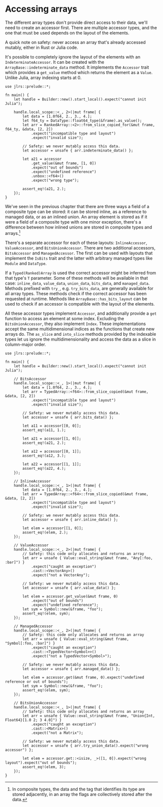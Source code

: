 # Accessing arrays

The different array types don't provide direct access to their data, we'll need to create an accessor first. There are multiple accessor types, and the one that must be used depends on the layout of the elements.

A quick note on safety: never access an array that's already accessed mutably, either in Rust or Julia code.

It's possible to completely ignore the layout of the elements with an `IndeterminateAccessor`. It can be created with the `ArrayBase::indeterminate_data` method. It implements the `Accessor` trait which provides a `get_value` method which returns the element as a `Value`. Unlike Julia, array indexing starts at 0.

```rust,ignore
use jlrs::prelude::*;

fn main() {
    let handle = Builder::new().start_local().expect("cannot init Julia");

    handle.local_scope::<_, 2>(|mut frame| {
        let data = [1.0f64, 2., 3., 4.];
        let f64_ty = DataType::float64_type(&frame).as_value();
        let arr = RankedArray::<2>::from_slice_copied_for(&mut frame, f64_ty, &data, [2, 2])
            .expect("incompatible type and layout")
            .expect("invalid size");

        // Safety: we never mutably access this data.
        let accessor = unsafe { arr.indeterminate_data() };

        let a21 = accessor
            .get_value(&mut frame, [1, 0])
            .expect("out of bounds")
            .expect("undefined reference")
            .unbox::<f64>()
            .expect("wrong type");

        assert_eq!(a21, 2.);
    });
}
```

We've seen in the previous chapter that there are three ways a field of a composite type can be stored: it can be stored inline, as a reference to managed data, or as an inlined union. An array element is stored as if it were a field of a composite type with one minor exception, there's a difference between how inlined unions are stored in composite types and arrays.[^1]

There's a separate accessor for each of these layouts: `InlineAccessor`, `ValueAccessor`, and `BitsUnionAccessor`. There are two additional accessors, `BitsAccessor` and `ManagedAccessor`. The first can be used with layouts that implement the `IsBits` trait and the latter with arbitrary managed types like `Module` and `DataType`.

If a `Typed(Ranked)Array` is used the correct accessor might be inferred from that type's `T` parameter. Some of these methods will be available in that case: `inline_data`, `value_data`, `union_data`, `bits_data`, and `managed_data`. Methods prefixed with `try_`, e.g. `try_bits_data`, are generally available for all array types. These methods check if the correct accessor has been requested at runtime. Methods like `ArrayBase::has_bits_layout` can be used to check if an accessor is compatible with the layout of the elements.

All these accessor types implement `Accessor`, and additionally provide a `get` function to access an element at some index. Excluding the `BitsUnionAccessor`, they also implement `Index`. These implementations accept the same multidimensional indices as the functions that create new arrays do. The `as_slice` and `into_slice` methods provided by the indexable types let us ignore the multidimensionality and access the data as a slice in column-major order.

```rust,ignore
use jlrs::prelude::*;

fn main() {
    let handle = Builder::new().start_local().expect("cannot init Julia");

    // BitsAccessor
    handle.local_scope::<_, 1>(|mut frame| {
        let data = [1.0f64, 2., 3., 4.];
        let arr = TypedArray::<f64>::from_slice_copied(&mut frame, &data, [2, 2])
            .expect("incompatible type and layout")
            .expect("invalid size");

        // Safety: we never mutably access this data.
        let accessor = unsafe { arr.bits_data() };

        let a11 = accessor[[0, 0]];
        assert_eq!(a11, 1.);

        let a21 = accessor[[1, 0]];
        assert_eq!(a21, 2.);

        let a12 = accessor[[0, 1]];
        assert_eq!(a12, 3.);

        let a22 = accessor[[1, 1]];
        assert_eq!(a22, 4.);
    });

    // InlineAccessor
    handle.local_scope::<_, 1>(|mut frame| {
        let data = [1.0f64, 2., 3., 4.];
        let arr = TypedArray::<f64>::from_slice_copied(&mut frame, &data, [2, 2])
            .expect("incompatible type and layout")
            .expect("invalid size");

        // Safety: we never mutably access this data.
        let accessor = unsafe { arr.inline_data() };

        let elem = accessor[[1, 0]];
        assert_eq!(elem, 2.);
    });

    // ValueAccessor
    handle.local_scope::<_, 2>(|mut frame| {
        // Safety: this code only allocates and returns an array
        let arr = unsafe { Value::eval_string(&mut frame, "Any[:foo, :bar]") }
            .expect("caught an exception")
            .cast::<VectorAny>()
            .expect("not a VectorAny");

        // Safety: we never mutably access this data.
        let accessor = unsafe { arr.value_data() };

        let elem = accessor.get_value(&mut frame, 0)
            .expect("out of bounds")
            .expect("undefined reference");
        let sym = Symbol::new(&frame, "foo");
        assert_eq!(elem, sym);
    });

    // ManagedAccessor
    handle.local_scope::<_, 2>(|mut frame| {
        // Safety: this code only allocates and returns an array
        let arr = unsafe { Value::eval_string(&mut frame, "Symbol[:foo, :bar]") }
            .expect("caught an exception")
            .cast::<TypedVector<Symbol>>()
            .expect("not a TypedVector<Symbol>");

        // Safety: we never mutably access this data.
        let accessor = unsafe { arr.managed_data() };

        let elem = accessor.get(&mut frame, 0).expect("undefined reference or out of bounds");
        let sym = Symbol::new(&frame, "foo");
        assert_eq!(elem, sym);
    });

    // BitsUnionAccessor
    handle.local_scope::<_, 1>(|mut frame| {
        // Safety: this code only allocates and returns an array
        let arr = unsafe { Value::eval_string(&mut frame, "Union{Int, Float64}[1.0 2; 3 4.0]") }
            .expect("caught an exception")
            .cast::<Matrix>()
            .expect("not a Matrix");

        // Safety: we never mutably access this data.
        let accessor = unsafe { arr.try_union_data().expect("wrong accessor") };

        let elem = accessor.get::<isize, _>([1, 0]).expect("wrong layout").expect("out of bounds");
        assert_eq!(elem, 3);
    });
}
```

[^1]: In composite types, the data and the tag that identifies its type are stored adjacently, in an array the flags are collectively stored after the data.
